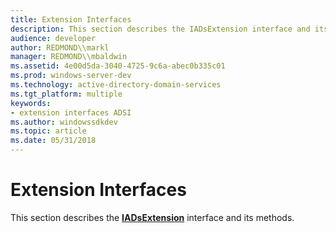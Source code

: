 ```yaml
---
title: Extension Interfaces
description: This section describes the IADsExtension interface and its methods.
audience: developer
author: REDMOND\\markl
manager: REDMOND\\mbaldwin
ms.assetid: 4e00d5da-3040-4725-9c6a-abec0b335c01
ms.prod: windows-server-dev
ms.technology: active-directory-domain-services
ms.tgt_platform: multiple
keywords:
- extension interfaces ADSI
ms.author: windowssdkdev
ms.topic: article
ms.date: 05/31/2018
---
```


# Extension Interfaces

This section describes the [**IADsExtension**](/windows/desktop/api/Iads/nn-iads-iadsextension) interface and its methods.

 

 




